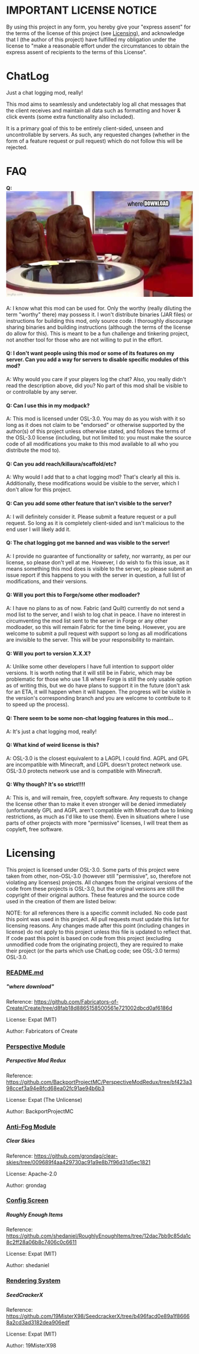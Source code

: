 # IMPORTANT LICENSE NOTICE

By using this project in any form, you hereby give your "express assent" for the terms of the license of this project (see [Licensing](#licensing)), and acknowledge that I (the author of this project) have fulfilled my obligation under the license to "make a reasonable effort under the circumstances to obtain the express assent of recipients to the terms of this License".


# ChatLog

Just a chat logging mod, really!

This mod aims to seamlessly and undetectably log all chat messages that the client receives and maintain all data such as formatting and hover & click events (some extra functionality also included).

It is a primary goal of this to be entirely client-sided, unseen and uncontrollable by servers. As such, any requested changes (whether in the form of a feature request or pull request) which do not follow this will be rejected.

# FAQ

#### Q: ![where download](download.jpg)
A: I know what this mod can be used for. Only the worthy (really diluting the term "worthy" there) may possess it. I won't distribute binaries (JAR files) or instructions for building this mod, only source code. I thoroughly discourage sharing binaries and building instructions (although the terms of the license do allow for this). This is meant to be a fun challenge and tinkering project, not another tool for those who are not willing to put in the effort.

#### Q: I don't want people using this mod or some of its features on my server. Can you add a way for servers to disable specific modules of this mod?
A: Why would you care if your players log the chat? Also, you really didn't read the description above, did you? No part of this mod shall be visible to or controllable by any server.

#### Q: Can I use this in my modpack?
A: This mod is licensed under OSL-3.0. You may do as you wish with it so long as it does not claim to be "endorsed" or otherwise supported by the author(s) of this project unless otherwise stated, and follows the terms of the OSL-3.0 license (including, but not limited to: you must make the source code of all modifications you make to this mod available to all who you distribute the mod to).

#### Q: Can you add reach/killaura/scaffold/etc?
A: Why would I add that to a chat logging mod? That's clearly all this is. Additionally, these modifications would be visible to the server, which I don't allow for this project.

#### Q: Can you add some other feature that isn't visible to the server?
A: I will definitely consider it. Please submit a feature request or a pull request. So long as it is completely client-sided and isn't malicious to the end user I will likely add it.

#### Q: The chat logging got me banned and was visible to the server!
A: I provide no guarantee of functionality or safety, nor warranty, as per our license, so please don't yell at me. However, I do wish to fix this issue, as it means something this mod does is visible to the server, so please submit an issue report if this happens to you with the server in question, a full list of modifications, and their versions.

#### Q: Will you port this to Forge/some other modloader?
A: I have no plans to as of now. Fabric (and Quilt) currently do not send a mod list to the server, and I wish to log chat in peace. I have no interest in circumventing the mod list sent to the server in Forge or any other modloader, so this will remain Fabric for the time being. However, you are welcome to submit a pull request with support so long as all modifications are invisible to the server. This will be your responsibility to maintain.

#### Q: Will you port to version X.X.X?
A: Unlike some other developers I have full intention to support older versions. It is worth noting that it will still be in Fabric, which may be problematic for those who use 1.8 where Forge is still the only usable option as of writing this, but we do have plans to support it in the future (don't ask for an ETA, it will happen when it will happen. The progress will be visible in the version's corresponding branch and you are welcome to contribute to it to speed up the process).

#### Q: There seem to be some non-chat logging features in this mod...
A: It's just a chat logging mod, really!

#### Q: What kind of weird license is this?
A: OSL-3.0 is the closest equivalent to a LAGPL I could find. AGPL and GPL are incompatible with Minecraft, and LGPL doesn't protect network use. OSL-3.0 protects network use and is compatible with Minecraft.

#### Q: Why though? It's so strict!!!!
A: This is, and will remain, free, copyleft software. Any requests to change the license other than to make it even stronger will be denied immediately (unfortunately GPL and AGPL aren't compatible with Minecraft due to linking restrictions, as much as I'd like to use them). Even in situations where I use parts of other projects with more "permissive" licenses, I will treat them as copyleft, free software.

# <a name="licensing" />Licensing

This project is licensed under OSL-3.0. Some parts of this project were taken from other, non-OSL-3.0 (however still "permissive", so, therefore not violating any licenses) projects. All changes from the original versions of the code from these projects is OSL-3.0, but the original versions are still the copyright of their original authors. These features and the source code used in the creation of them are listed below:

NOTE: for all references there is a specific commit included. No code past this point was used in this project. All pull requests must update this list for licensing reasons. Any changes made after this point (including changes in license) do not apply to this project unless this file is updated to reflect that. If code past this point is based on code from this project (excluding unmodified code from the originating project), they are required to make their project (or the parts which use ChatLog code; see OSL-3.0 terms) OSL-3.0.

### [README.md](README.md)

##### "where download"

Reference: https://github.com/Fabricators-of-Create/Create/tree/d8fab18d8865158500561e721002dbcd0af6186d

License: Expat (MIT)

Author: Fabricators of Create

### [Perspective Module](src/main/java/xyz/xdmatthewbx/chatlog/modules/PerspectiveModule.java)

##### Perspective Mod Redux

Reference: https://github.com/BackportProjectMC/PerspectiveModRedux/tree/bf423a398ccef3a94e8fcd68ea02fc91ae94b6b3

License: Expat (The Unlicense)

Author: BackportProjectMC

### [Anti-Fog Module](src/main/java/xyz/xdmatthewbx/chatlog/modules/AntiFogModule.java)

##### Clear Skies

Reference: https://github.com/grondag/clear-skies/tree/009689f4aa429730ac91a9e8b7f96d31d5ec1821

License: Apache-2.0

Author: grondag

### [Config Screen](src/main/java/xyz/xdmatthewbx/chatlog/ChatLogConfig.java)

##### Roughly Enough Items

Reference: https://github.com/shedaniel/RoughlyEnoughItems/tree/12dac7bb9c85da1c8c2ff28a06b8c7406c0c6611

License: Expat (MIT)

Author: shedaniel

### [Rendering System](src/main/java/xyz/xdmatthewbx/chatlog/render/Renderer.java)

##### SeedCrackerX

Reference: https://github.com/19MisterX98/SeedcrackerX/tree/b496facd0e89a1f86668a2cd3ad3182dea906edf

License: Expat (MIT)

Author: 19MisterX98
